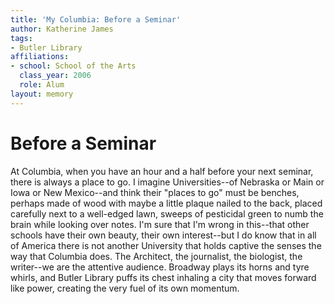 ```yaml
---
title: 'My Columbia: Before a Seminar'
author: Katherine James
tags:
- Butler Library
affiliations:
- school: School of the Arts
  class_year: 2006
  role: Alum
layout: memory
---
```


# Before a Seminar

At Columbia, when you have an hour and a half before your next seminar, there is always a place to go. I imagine Universities--of Nebraska or Main or Iowa or New Mexico--and think their "places to go" must be benches, perhaps made of wood with maybe a little plaque nailed to the back, placed carefully next to a well-edged lawn, sweeps of pesticidal green to numb the brain while looking over notes. I'm sure that I'm wrong in this--that other schools have their own beauty, their own interest--but I do know that in all of America there is not another University that holds captive the senses the way that Columbia does. The Architect, the journalist, the biologist, the writer--we are the attentive audience. Broadway plays its horns and tyre whirls, and Butler Library puffs its chest inhaling a city that moves forward like power, creating the very fuel of its own momentum.
